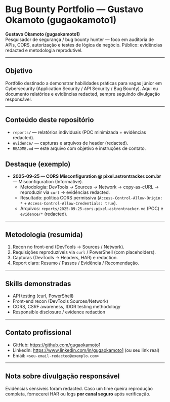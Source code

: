 # Bug Bounty Portfolio — Gustavo Okamoto (gugaokamoto1)

**Gustavo Okamoto (gugaokamoto1)**  
Pesquisador de segurança / bug bounty hunter — foco em auditoria de APIs, CORS, autorização e testes de lógica de negócio. Público: evidências redacted e metodologia reprodutível.

---

## Objetivo
Portfólio destinado a demonstrar habilidades práticas para vagas júnior em Cybersecurity (Application Security / API Security / Bug Bounty). Aqui eu documento relatórios e evidências redacted, sempre seguindo divulgação responsável.

---

## Conteúdo deste repositório
- `reports/` — relatórios individuais (POC minimizada + evidências redacted).  
- `evidence/` — capturas e arquivos de header (redacted).  
- `README.md` — este arquivo com objetivo e instruções de contato.

## Destaque (exemplo)
- **2025-09-25 — CORS Misconfiguration @ pixel.astrontracker.com.br** — Misconfiguration (Informative).  
  - Metodologia: DevTools → Sources → Network → copy-as-cURL → reproduzir via `curl` → evidências redacted.  
  - Resultado: política CORS permissiva (`Access-Control-Allow-Origin: *` + `Access-Control-Allow-Credentials: true`).  
  - Arquivos: `reports/2025-09-25-cors-pixel-astrontracker.md` (POC) e `evidence/*` (redacted).

---

## Metodologia (resumida)
1. Recon no front-end (DevTools → Sources / Network).  
2. Requisições reproduzíveis via `curl` / PowerShell (com placeholders).  
3. Capturas (DevTools → Headers, HAR) e redaction.  
4. Report claro: Resumo / Passos / Evidência / Recomendação.

---

## Skills demonstradas
- API testing (curl, PowerShell)  
- Front-end recon (DevTools Sources/Network)  
- CORS, CSRF awareness, IDOR testing methodology  
- Responsible disclosure / evidence redaction

---

## Contato profissional
- GitHub: https://github.com/gugaokamoto1  
- LinkedIn: https://www.linkedin.com/in/gugaokamoto1 (ou seu link real)  
- Email: `<seu-email-redacted@exemplo.com>`

---

## Nota sobre divulgação responsável
Evidências sensíveis foram redacted. Caso um time queira reprodução completa, fornecerei HAR ou logs **por canal seguro** após verificação.

